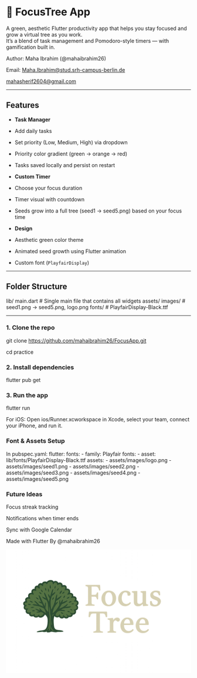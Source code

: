 # 🌱 FocusTree App

A green, aesthetic Flutter productivity app that helps you stay focused and grow a virtual tree as you work.  
It’s a blend of task management and Pomodoro-style timers — with gamification built in.

Author: Maha Ibrahim (@mahaibrahim26)

Email: Maha.Ibrahim@stud.srh-campus-berlin.de 
       
mahasherif2604@gmail.com

---

##  Features

-  **Task Manager**
  - Add daily tasks
  - Set priority (Low, Medium, High) via dropdown
  - Priority color gradient (green → orange → red)
  - Tasks saved locally and persist on restart

-  **Custom Timer**
  - Choose your focus duration
  - Timer visual with countdown
  - Seeds grow into a full tree (seed1 → seed5.png) based on your focus time

-  **Design**
  - Aesthetic green color theme
  - Animated seed growth using Flutter animation
  - Custom font (`PlayfairDisplay`)

---

##  Folder Structure

lib/
main.dart # Single main file that contains all widgets
assets/
images/ # seed1.png → seed5.png, logo.png
fonts/ # PlayfairDisplay-Black.ttf

---

### 1. Clone the repo

git clone https://github.com/mahaibrahim26/FocusApp.git

cd practice

### 2. Install dependencies
flutter pub get

### 3. Run the app
flutter run

For iOS: Open ios/Runner.xcworkspace in Xcode, select your team, connect your iPhone, and run it.

### Font & Assets Setup

In pubspec.yaml:
flutter:
    fonts:
    - family: Playfair
      fonts:
        - asset: lib/fonts/PlayfairDisplay-Black.ttf
    assets:
        - assets/images/logo.png
        - assets/images/seed1.png
        - assets/images/seed2.png
        - assets/images/seed3.png
        - assets/images/seed4.png
        - assets/images/seed5.png

### Future Ideas
Focus streak tracking

Notifications when timer ends

Sync with Google Calendar

Made with Flutter
By @mahaibrahim26

![FocusTree Logo](assets/images/logo.PNG) 
